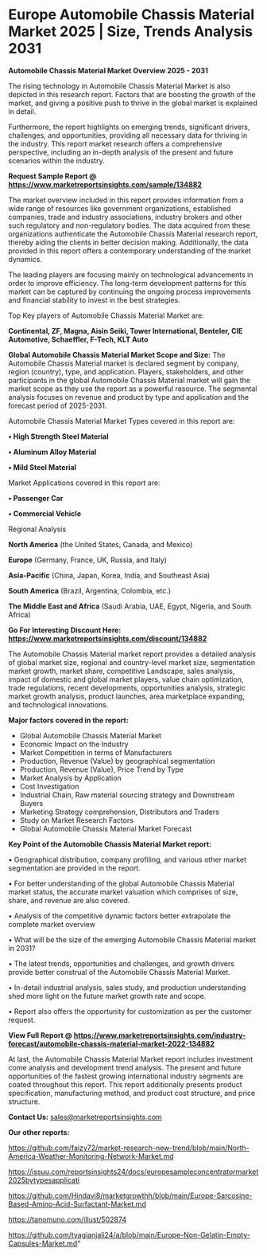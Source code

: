 # Europe Automobile Chassis Material Market 2025 | Size, Trends Analysis 2031

<Strong> Automobile Chassis Material Market Overview 2025 - 2031</strong>

The rising technology in Automobile Chassis Material Market is also depicted in this research report. Factors that are boosting the growth of the market, and giving a positive push to thrive in the global market is explained in detail.

Furthermore, the report highlights on emerging trends, significant drivers, challenges, and opportunities, providing all necessary data for thriving in the industry. This report market research offers a comprehensive perspective, including an in-depth analysis of the present and future scenarios within the industry.

<strong>Request Sample Report @ <a href=https://www.marketreportsinsights.com/sample/134882>https://www.marketreportsinsights.com/sample/134882</a></strong>

The market overview included in this report provides information from a wide range of resources like government organizations, established companies, trade and industry associations, industry brokers and other such regulatory and non-regulatory bodies. The data acquired from these organizations authenticate the Automobile Chassis Material research report, thereby aiding the clients in better decision making. Additionally, the data provided in this report offers a contemporary understanding of the market dynamics.

The leading players are focusing mainly on technological advancements in order to improve efficiency. The long-term development patterns for this market can be captured by continuing the ongoing process improvements and financial stability to invest in the best strategies.

Top Key players of Automobile Chassis Material Market are:

<strong>Continental, ZF, Magna, Aisin Seiki, Tower International, Benteler, CIE Automotive, Schaeffler, F-Tech, KLT Auto</strong>

<strong><b>Global Automobile Chassis Material Market Scope and Size:</b></strong>
The Automobile Chassis Material market is declared segment by company, region (country), type, and application. Players, stakeholders, and other participants in the global Automobile Chassis Material market will gain the market scope as they use the report as a powerful resource. The segmental analysis focuses on revenue and product by type and application and the forecast period of 2025-2031.

Automobile Chassis Material Market Types covered in this report are:

<strong>• High Strength Steel Material

• Aluminum Alloy Material

• Mild Steel Material</strong>

Market Applications covered in this report are:

<strong>• Passenger Car

• Commercial Vehicle</strong> 

Regional Analysis

<strong>North America</strong> (the United States, Canada, and Mexico)

<strong>Europe</strong> (Germany, France, UK, Russia, and Italy)

<strong>Asia-Pacific</strong> (China, Japan, Korea, India, and Southeast Asia)

<strong>South America</strong> (Brazil, Argentina, Colombia, etc.)

<strong>The Middle East and Africa</strong> (Saudi Arabia, UAE, Egypt, Nigeria, and South Africa)

<strong>Go For Interesting Discount Here: <a href=https://www.marketreportsinsights.com/discount/134882>https://www.marketreportsinsights.com/discount/134882</a></strong>

The Automobile Chassis Material market report provides a detailed analysis of global market size, regional and country-level market size, segmentation market growth, market share, competitive Landscape, sales analysis, impact of domestic and global market players, value chain optimization, trade regulations, recent developments, opportunities analysis, strategic market growth analysis, product launches, area marketplace expanding, and technological innovations.

<strong><b>Major factors covered in the report:</b></strong>
<ul>
  <li>Global Automobile Chassis Material Market </li>
  <li>Economic Impact on the Industry</li>
  <li>Market Competition in terms of Manufacturers</li>
  <li>Production, Revenue (Value) by geographical segmentation</li>
  <li>Production, Revenue (Value), Price Trend by Type</li>
  <li>Market Analysis by Application</li>
  <li>Cost Investigation</li>
  <li>Industrial Chain, Raw material sourcing strategy and Downstream Buyers</li>
  <li>Marketing Strategy comprehension, Distributors and Traders</li>
  <li>Study on Market Research Factors</li>
  <li>Global Automobile Chassis Material Market Forecast</li>
</ul>

<strong><b>Key Point of the Automobile Chassis Material Market report:</b></strong>

• Geographical distribution, company profiling, and various other market segmentation are provided in the report.

• For better understanding of the global Automobile Chassis Material market status, the accurate market valuation which comprises of size, share, and revenue are also covered.

• Analysis of the competitive dynamic factors better extrapolate the complete market overview

• What will be the size of the emerging Automobile Chassis Material market in 2031?

• The latest trends, opportunities and challenges, and growth drivers provide better construal of the Automobile Chassis Material Market.

• In-detail industrial analysis, sales study, and production understanding shed more light on the future market growth rate and scope.

• Report also offers the opportunity for customization as per the customer request.

<strong><b>View Full Report @ <a href=https://www.marketreportsinsights.com/industry-forecast/automobile-chassis-material-market-2022-134882>https://www.marketreportsinsights.com/industry-forecast/automobile-chassis-material-market-2022-134882</a></b></strong>


At last, the Automobile Chassis Material Market report includes investment come analysis and development trend analysis. The present and future opportunities of the fastest growing international industry segments are coated throughout this report. This report additionally presents product specification, manufacturing method, and product cost structure, and price structure.

<strong>Contact Us:</strong>
sales@marketreportsinsights.com

<strong>Our other reports:</strong>

<a href=https://github.com/faizy72/market-research-new-trend/blob/main/North-America-Weather-Monitoring-Network-Market.md>https://github.com/faizy72/market-research-new-trend/blob/main/North-America-Weather-Monitoring-Network-Market.md</a>

<a href=https://issuu.com/reportsinsights24/docs/europesampleconcentratormarket2025bytypesapplicati>https://issuu.com/reportsinsights24/docs/europesampleconcentratormarket2025bytypesapplicati</a>

<a href=https://github.com/Hindavi8/marketgrowthh/blob/main/Europe-Sarcosine-Based-Amino-Acid-Surfactant-Market.md>https://github.com/Hindavi8/marketgrowthh/blob/main/Europe-Sarcosine-Based-Amino-Acid-Surfactant-Market.md</a>

<a href=https://tanomuno.com/illust/502874>https://tanomuno.com/illust/502874</a>

<a href=https://github.com/tyagianjali24/a/blob/main/Europe-Non-Gelatin-Empty-Capsules-Market.md>https://github.com/tyagianjali24/a/blob/main/Europe-Non-Gelatin-Empty-Capsules-Market.md</a>"
